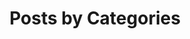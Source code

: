 ---
    title: "Posts by Categories"
    layout: categories
    permalink: /categories/
    author_profile: true

---
